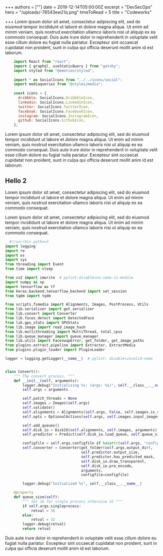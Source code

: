 +++
authors = [""]
date = 2019-12-14T05:00:00Z
excerpt = "DevSecOps"
hero = "/uploads/-76543ew21q.png"
timeToRead = 5
title = "Codeworks"

+++
Lorem ipsum dolor sit amet, consectetur adipiscing elit, sed do eiusmod tempor incididunt ut labore et dolore magna aliqua. Ut enim ad minim veniam, quis nostrud exercitation ullamco laboris nisi ut aliquip ex ea commodo consequat. Duis aute irure dolor in reprehenderit in voluptate velit esse cillum dolore eu fugiat nulla pariatur. Excepteur sint occaecat cupidatat non proident, sunt in culpa qui officia deserunt mollit anim id est laborum.


```js
    import React from "react";
    import { graphql, useStaticQuery } from "gatsby";
    import styled from "@emotion/styled";
    
    import * as SocialIcons from "../../icons/social";
    import mediaqueries from "@styles/media";
    
    const icons = {
      dribbble: SocialIcons.DribbbleIcon,
      linkedin: SocialIcons.LinkedinIcon,
      twitter: SocialIcons.TwitterIcon,
      facebook: SocialIcons.FacebookIcon,
      instagram: SocialIcons.InstagramIcon,
      github: SocialIcons.GithubIcon,
    };
```

Lorem ipsum dolor sit amet, consectetur adipiscing elit, sed do eiusmod tempor incididunt ut labore et dolore magna aliqua. Ut enim ad minim veniam, quis nostrud exercitation ullamco laboris nisi ut aliquip ex ea commodo consequat. Duis aute irure dolor in reprehenderit in voluptate velit esse cillum dolore eu fugiat nulla pariatur. Excepteur sint occaecat cupidatat non proident, sunt in culpa qui officia deserunt mollit anim id est laborum.

## Hello 2

Lorem ipsum dolor sit amet, consectetur adipiscing elit, sed do eiusmod tempor incididunt ut labore et dolore magna aliqua. Ut enim ad minim veniam, quis nostrud exercitation ullamco laboris nisi ut aliquip ex ea commodo consequat.

Lorem ipsum dolor sit amet, consectetur adipiscing elit, sed do eiusmod tempor incididunt ut labore et dolore magna aliqua. Ut enim ad minim veniam, quis nostrud exercitation ullamco laboris nisi ut aliquip ex ea commodo consequat.
    
    
```python
  #!/usr/bin python3
import logging
import re
import os
import sys
from threading import Event
from time import sleep

from cv2 import imwrite  # pylint:disable=no-name-in-module
import numpy as np
import tensorflow as tf
from keras.backend.tensorflow_backend import set_session
from tqdm import tqdm

from scripts.fsmedia import Alignments, Images, PostProcess, Utils
from lib.serializer import get_serializer
from lib.convert import Converter
from lib.faces_detect import DetectedFace
from lib.gpu_stats import GPUStats
from lib.image import read_image_hash
from lib.multithreading import MultiThread, total_cpus
from lib.queue_manager import queue_manager
from lib.utils import FaceswapError, get_folder, get_image_paths
from plugins.extract.pipeline import Extractor, ExtractMedia
from plugins.plugin_loader import PluginLoader

logger = logging.getLogger(__name__)  # pylint: disable=invalid-name


class Convert():
    """ The convert process. """
    def __init__(self, arguments):
        logger.debug("Initializing %s: (args: %s)", self.__class__.__name__, arguments)
        self.args = arguments

        self.patch_threads = None
        self.images = Images(self.args)
        self.validate()
        self.alignments = Alignments(self.args, False, self.images.is_video)
        self.opts = OptionalActions(self.args, self.images.input_images, self.alignments)

        self.add_queues()
        self.disk_io = DiskIO(self.alignments, self.images, arguments)
        self.predictor = Predict(self.disk_io.load_queue, self.queue_size, arguments)

        configfile = self.args.configfile if hasattr(self.args, "configfile") else None
        self.converter = Converter(get_folder(self.args.output_dir),
                                   self.predictor.output_size,
                                   self.predictor.has_predicted_mask,
                                   self.disk_io.draw_transparent,
                                   self.disk_io.pre_encode,
                                   arguments,
                                   configfile=configfile)

        logger.debug("Initialized %s", self.__class__.__name__)

    @property
    def queue_size(self):
        """ Set 16 for single process otherwise 32 """
        if self.args.singleprocess:
            retval = 16
        else:
            retval = 32
        logger.debug(retval)
        return retval
```

Duis aute irure dolor in reprehenderit in voluptate velit esse cillum dolore eu fugiat nulla pariatur. Excepteur sint occaecat cupidatat non proident, sunt in culpa qui officia deserunt mollit anim id est laborum.